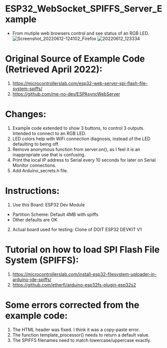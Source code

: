 # ESP32_WebSocket_SPIFFS_Server_Example
- From mutiple web browsers control and see status of an RGB LED.
![Screenshot_20220612-124102_Firefox](https://user-images.githubusercontent.com/96515734/178652673-4ae9d7ca-ac53-4315-9b2b-b15f8aff5c1f.jpg)
![20220612_123334](https://user-images.githubusercontent.com/96515734/178651975-1db44275-ab05-49a7-82d5-4d3af195ac1c.jpg)

# Original Source of Example Code (Retrieved April 2022):
1. https://microcontrollerslab.com/esp32-web-server-spi-flash-file-system-spiffs/
2. https://github.com/me-no-dev/ESPAsyncWebServer

# Changes:
1. Example code extended to show 3 buttons, to control 3 outputs. Intended to connect to an RGB LED.
2. LED colors help with WiFi connection diagnosis, instead of the LED defaulting to being off.
3. Remove anonymous function from server.on(), as I feel it is an inappropriate use that is confusing.
4. Print the local IP address to Serial every 10 seconds for later on Serial Monitor connections.
5. Add Arduino_secrets.h file.

# Instructions:
1. Use this Board: ESP32 Dev Module
 - Partition Scheme: Default 4MB with spiffs
 - Other defaults are OK
2. Actual board used for testing: Clone of DOIT ESP32 DEVKIT V1

# Tutorial on how to load SPI Flash File System (SPIFFS):
1. https://microcontrollerslab.com/install-esp32-filesystem-uploader-in-arduino-ide-spiffs/
2. https://github.com/etherfi/arduino-esp32fs-plugin-esp32s2
 
# Some errors corrected from the example code:
1. The HTML header was fixed. I think it was a copy-paste error.
2. The function template_processor() needs to return a default value.
3. The SPIFFS filenames need to match lowercase/uppercase exactly.

